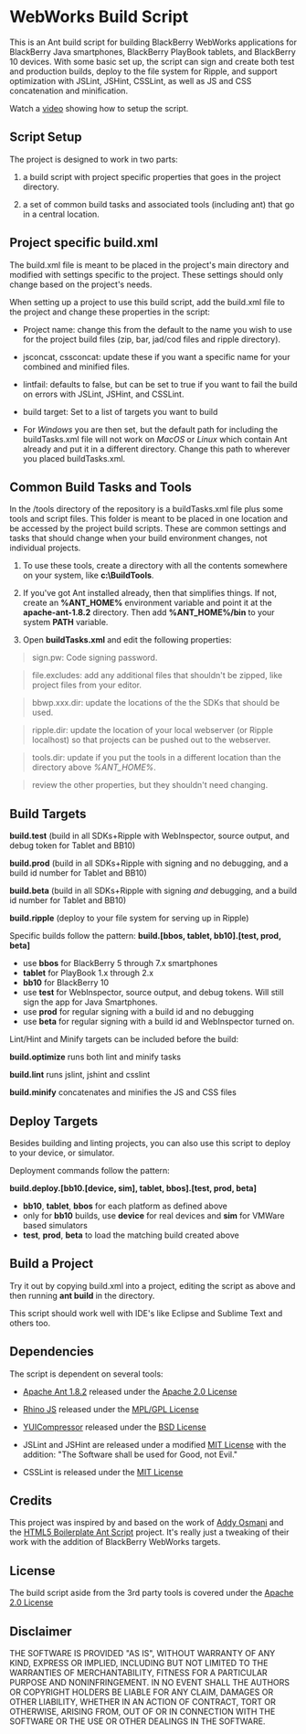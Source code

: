 WebWorks Build Script
=====================

This is an Ant build script for building BlackBerry WebWorks applications for BlackBerry Java smartphones, BlackBerry PlayBook tablets, and BlackBerry 10 devices. With some basic set up, the script can sign and create both test and production builds, deploy to the file system for Ripple, and support optimization with JSLint, JSHint, CSSLint, as well as JS and CSS concatenation and minification.

Watch a [video](http://www.youtube.com/watch?v=89bOz3w_z5E) showing how to setup the script.

## Script Setup

The project is designed to work in two parts: 

1. a build script with project specific properties that goes in the project directory.

2. a set of common build tasks and associated tools (including ant) that go in a central location.

## Project specific build.xml

The build.xml file is meant to be placed in the project's main directory and modified with settings specific to the project. These settings should only change based on the project's needs.

When setting up a project to use this build script, add the build.xml file to the project and change these properties in the script:

* Project name: change this from the default to the name you wish to use for the project build files (zip, bar, jad/cod files and ripple directory).

* jsconcat, cssconcat: update these if you want a specific name for your combined and minified files.

* lintfail: defaults to false, but can be set to true if you want to fail the build on errors with JSLint, JSHint, and CSSLint.

* build target: Set to a list of targets you want to build

* For _Windows_ you are then set, but the default path for including the buildTasks.xml file will not work on _MacOS_ or _Linux_ which contain Ant already and put it in a different directory. Change this path to wherever you placed buildTasks.xml.

## Common Build Tasks and Tools

In the /tools directory of the repository is a buildTasks.xml file plus some tools and script files. This folder is meant to be placed in one location and be accessed by the project build scripts. These are common settings and tasks that should change when your build environment changes, not individual projects.

1. To use these tools, create a directory with all the contents somewhere on your system, like __c:\BuildTools__. 

2. If you've got Ant installed already, then that simplifies things. If not, create an __%ANT_HOME%__ environment variable and point it at the __apache-ant-1.8.2__ directory. Then add __%ANT_HOME%/bin__ to your system __PATH__ variable.

3. Open __buildTasks.xml__ and edit the following properties:

> sign.pw: Code signing password.

> file.excludes: add any additional files that shouldn't be zipped, like project files from your editor.

> bbwp.xxx.dir: update the locations of the the SDKs that should be used.

> ripple.dir: update the location of your local webserver (or Ripple localhost) so that projects can be pushed out to the webserver.

> tools.dir: update if you put the tools in a different location than the directory above _%ANT_HOME%_.

> review the other properties, but they shouldn't need changing.

## Build Targets

__build.test__ (build in all SDKs+Ripple with WebInspector, source output, and debug token for Tablet and BB10)

__build.prod__ (build in all SDKs+Ripple with signing and no debugging, and a build id number for Tablet and BB10)

__build.beta__ (build in all SDKs+Ripple with signing _and_ debugging, and a build id number for Tablet and BB10)

__build.ripple__ (deploy to your file system for serving up in Ripple)

Specific builds follow the pattern:
__build.[bbos, tablet, bb10].[test, prod, beta]__

- use __bbos__ for BlackBerry 5 through 7.x smartphones
- __tablet__ for PlayBook 1.x through 2.x
- __bb10__ for BlackBerry 10
- use __test__ for WebInspector, source output, and debug tokens. Will still sign the app for Java Smartphones.
- use __prod__ for regular signing with a build id and no debugging
- use __beta__ for regular signing with a build id and WebInspector turned on.

Lint/Hint and Minify targets can be included before the build:

__build.optimize__ runs both lint and minify tasks

__build.lint__ runs jslint, jshint and csslint

__build.minify__ concatenates and minifies the JS and CSS files

## Deploy Targets

Besides building and linting projects, you can also use this script to deploy to your device, or simulator.

Deployment commands follow the pattern:

__build.deploy.[bb10.[device, sim], tablet, bbos].[test, prod, beta]__
- __bb10__, __tablet__, __bbos__ for each platform as defined above
- only for __bb10__ builds, use __device__ for real devices and __sim__ for VMWare based simulators
- __test__, __prod__, __beta__ to load the matching build created above

## Build a Project

Try it out by copying build.xml into a project, editing the script as above and then running __ant build__ in the directory.

This script should work well with IDE's like Eclipse and Sublime Text and others too.

## Dependencies

The script is dependent on several tools:

- [Apache Ant 1.8.2](http://ant.apache.org/) released under the [Apache 2.0 License](http://www.apache.org/licenses/LICENSE-2.0.html)

- [Rhino JS](http://www.mozilla.org/rhino/) released under the [MPL/GPL License](https://developer.mozilla.org/en/Rhino_License)

- [YUICompressor](http://developer.yahoo.com/yui/compressor/) released under the [BSD License](http://yuilibrary.com/license/)

- JSLint and JSHint are released under a modified [MIT License](http://www.opensource.org/licenses/MIT) with the addition: "The Software shall be used for Good, not Evil."

- CSSLint is released under the [MIT License](http://www.opensource.org/licenses/MIT)

## Credits

This project was inspired by and based on the work of [Addy Osmani](http://addyosmani.com/blog/client-side-build-process/) and the [HTML5 Boilerplate Ant Script](https://github.com/h5bp/ant-build-script) project. It's really just a tweaking of their work with the addition of BlackBerry WebWorks targets.

## License

The build script aside from the 3rd party tools is covered under the [Apache 2.0 License](http://www.apache.org/licenses/LICENSE-2.0.html)

## Disclaimer

THE SOFTWARE IS PROVIDED "AS IS", WITHOUT WARRANTY OF ANY KIND, EXPRESS OR IMPLIED, INCLUDING BUT NOT LIMITED TO THE WARRANTIES OF MERCHANTABILITY, FITNESS FOR A PARTICULAR PURPOSE AND NONINFRINGEMENT. IN NO EVENT SHALL THE AUTHORS OR COPYRIGHT HOLDERS BE LIABLE FOR ANY CLAIM, DAMAGES OR OTHER LIABILITY, WHETHER IN AN ACTION OF CONTRACT, TORT OR OTHERWISE, ARISING FROM, OUT OF OR IN CONNECTION WITH THE SOFTWARE OR THE USE OR OTHER DEALINGS IN THE SOFTWARE.
